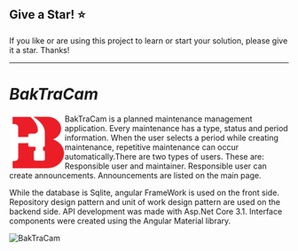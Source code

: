 ## Give a Star! :star:

If you like or are using this project to learn or start your solution, please give it a star. Thanks!
<hr>

# <i>BakTraCam</i>
<img align="left" width="100" height="100" src="https://github.com/NisanurBulut/BakTraCam/blob/master/BakTraCam.ClientApp/src/assets/img/app-logo.PNG"><p>BakTraCam is a planned maintenance management application. Every maintenance has a type, status and period information. When the user selects a period while creating maintenance, repetitive maintenance can occur automatically.There are two types of users. These are: Responsible user and maintainer. Responsible user can create announcements. Announcements are listed on the main page. </p>

While the database is Sqlite, angular FrameWork is used on the front side. Repository design pattern and unit of work design pattern are used on the backend side. API development was made with Asp.Net Core 3.1. Interface components were created using the Angular Material library.

![BakTraCam](https://github.com/NisanurBulut/BakTraCam/blob/master/BakTraCam.ClientApp/src/assets/Trailer/app.gif)

